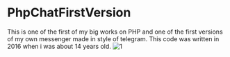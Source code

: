 # PhpChatFirstVersion
This is one of the first of my big works on PHP and one of the first versions of my own messenger made in style of telegram. This code was written in 2016 when i was about 14 years old.
![1](https://user-images.githubusercontent.com/63071210/185794061-693ed8cb-a3d0-4e52-ab1b-bd11bbe3df5c.png)
